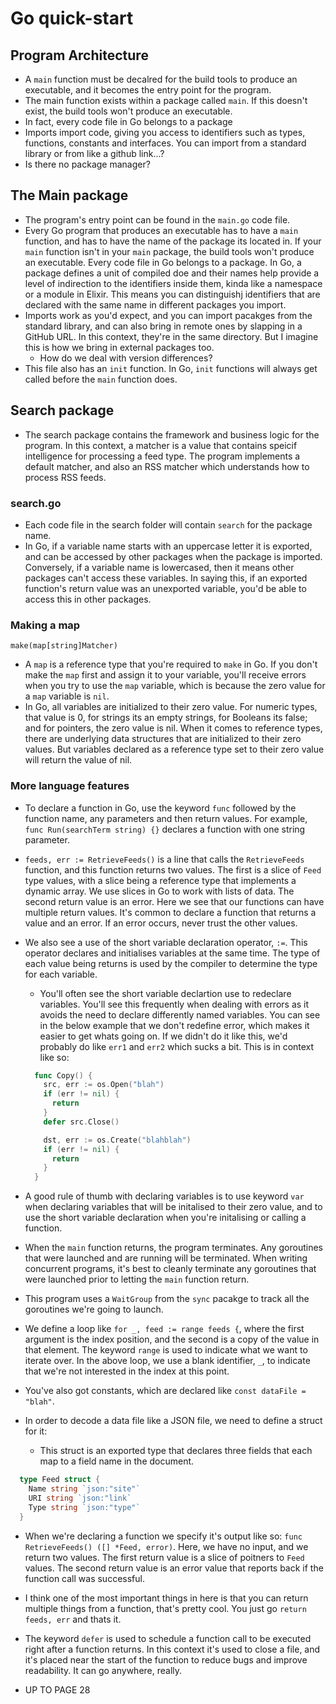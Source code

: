 # Go quick-start

## Program Architecture

- A `main` function must be decalred for the build tools to produce an executable, and it becomes the entry point for the program.
- The main function exists within a package called `main`. If this doesn't exist, the build tools won't produce an executable.
- In fact, every code file in Go belongs to a package
- Imports import code, giving you access to identifiers such as types, functions, constants and interfaces. You can import from a standard library or from like a github link...?
- Is there no package manager?

## The Main package

- The program's entry point can be found in the `main.go` code file.
- Every Go program that produces an executable has to have a `main` function, and has to have the name of the package its located in. If your `main` function isn't in your `main` package, the build tools won't produce an executable. Every code file in Go belongs to a package. In Go, a package defines a unit of compiled doe and their names help provide a level of indirection to the identifiers inside them, kinda like a namespace or a module in Elixir. This means you can distinguishj identifiers that are declared with the same name in different packages you import.
- Imports work as you'd expect, and you can import pacakges from the standard library, and can also bring in remote ones by slapping in a GitHub URL. In this context, they're in the same directory. But I imagine this is how we bring in external packages too.
  - How do we deal with version differences?
- This file also has an `init` function. In Go, `init` functions will always get called before the `main` function does.

## Search package

- The search package contains the framework and business logic for the program. In this context, a matcher is a value that contains speicif intelligence for processing a feed type. The program implements a default matcher, and also an RSS matcher which understands how to process RSS feeds.

### search.go

- Each code file in the search folder will contain `search` for the package name.
- In Go, if a variable name starts with an uppercase letter it is exported, and can be accessed by other packages when the package is imported. Conversely, if a variable name is lowercased, then it means other packages can't access these variables. In saying this, if an exported function's return value was an unexported variable, you'd be able to access this in other packages.

### Making a map

`make(map[string]Matcher)`

- A `map` is a reference type that you're required to `make` in Go. If you don't make the `map` first and assign it to your variable, you'll receive errors when you try to use the `map` variable, which is because the zero value for a `map` variable is `nil`.
- In Go, all variables are initialized to their zero value. For numeric types, that value is 0, for strings its an empty strings, for Booleans its false; and for pointers, the zero value is nil. When it comes to reference types, there are underlying data structures that are initialized to their zero values. But variables declared as a reference type set to their zero value will return the value of nil.

### More language features

- To declare a function in Go, use the keyword `func` followed by the function name, any parameters and then return values. For example, `func Run(searchTerm string) {}` declares a function with one string parameter.
- `feeds, err := RetrieveFeeds()` is a line that calls the `RetrieveFeeds` function, and this function returns two values. The first is a slice of `Feed` type values, with a slice being a reference type that implements a dynamic array. We use slices in Go to work with lists of data. The second return value is an error. Here we see that our functions can have multiple return values. It's common to declare a function that returns a value and an error. If an error occurs, never trust the other values.
- We also see a use of the short variable declaration operator, `:=`. This operator declares and initialises variables at the same time. The type of each value being returns is used by the compiler to determine the type for each variable.

  - You'll often see the short variable declartion use to redeclare variables. You'll see this frequently when dealing with errors as it avoids the need to declare differently named variables. You can see in the below example that we don't redefine error, which makes it easier to get whats going on. If we didn't do it like this, we'd probably do like `err1` and `err2` which sucks a bit. This is in context like so:

  ```go
    func Copy() {
      src, err := os.Open("blah")
      if (err != nil) {
        return
      }
      defer src.Close()

      dst, err := os.Create("blahblah")
      if (err != nil) {
        return
      }
    }
  ```

- A good rule of thumb with declaring variables is to use keyword `var` when declaring variables that will be initalised to their zero value, and to use the short variable declaration when you're initalising or calling a function.
- When the `main` function returns, the program terminates. Any goroutines that were launched and are running will be terminated. When writing concurrent programs, it's best to cleanly terminate any goroutines that were launched prior to letting the `main` function return.
- This program uses a `WaitGroup` from the `sync` pacakge to track all the goroutines we're going to launch.
- We define a loop like `for _, feed := range feeds {`, where the first argument is the index position, and the second is a copy of the value in that element. The keyword `range` is used to indicate what we want to iterate over. In the above loop, we use a blank identifier, `_`, to indicate that we're not interested in the index at this point.
- You've also got constants, which are declared like `const dataFile = "blah"`.
- In order to decode a data file like a JSON file, we need to define a struct for it:
  - This struct is an exported type that declares three fields that each map to a field name in the document.

```go
  type Feed struct {
    Name string `json:"site"`
    URI string `json:"link`
    Type string `json:"type"`
  }
```

- When we're declaring a function we specify it's output like so: `func RetrieveFeeds() ([] *Feed, error)`. Here, we have no input, and we return two values. The first return value is a slice of poitners to `Feed` values. The second return value is an error value that reports back if the function call was successful.
- I think one of the most important things in here is that you can return multiple things from a function, that's pretty cool. You just go `return feeds, err` and thats it.
- The keyword `defer` is used to schedule a function call to be executed right after a function returns. In this context it's used to close a file, and it's placed near the start of the function to reduce bugs and improve readability. It can go anywhere, really.

- UP TO PAGE 28
